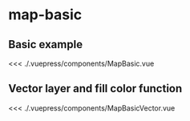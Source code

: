 # map-basic

## Basic example
<example file="MapBasic.vue" />

<<< ./.vuepress/components/MapBasic.vue

## Vector layer and fill color function
<example file="MapBasicVector.vue" />

<<< ./.vuepress/components/MapBasicVector.vue